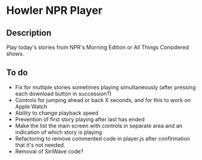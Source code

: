 # Howler NPR Player

## Description
Play today's stories from NPR's Morning Edition or All Things Considered shows. 

## To do
* Fix for mutliple stories sometimes playing simultaneously (after pressing each download button in succession?)
* Controls for jumping ahead or back X seconds, and for this to work on Apple Watch 
* Ability to change playback speed
* Prevention of first story playing after last has ended
* Make the list the main screen with controls in separate area and an indication of which story is playing
* Refactoring to remove commented code in player.js after confirmation that it's not needed.
* Removal of SiriWave code?